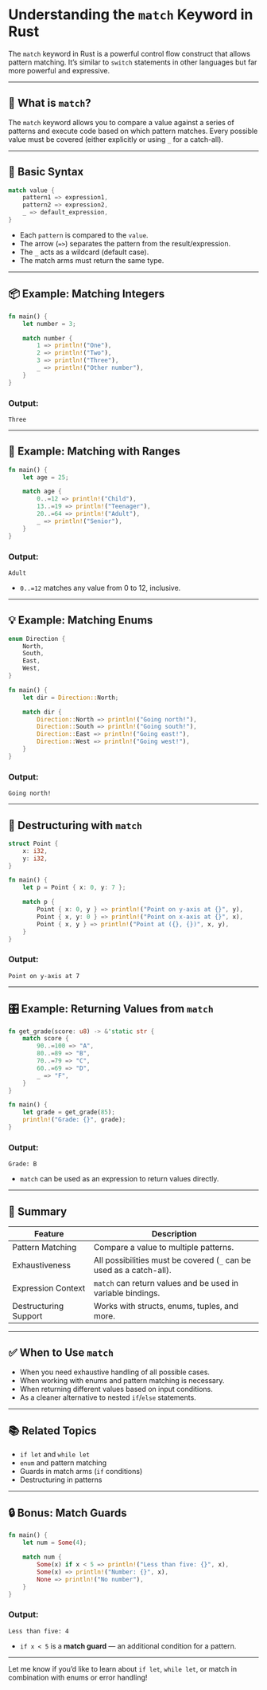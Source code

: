 # Understanding the `match` Keyword in Rust

The `match` keyword in Rust is a powerful control flow construct that allows pattern matching. It’s similar to `switch` statements in other languages but far more powerful and expressive.

---

## 🧠 What is `match`?

The `match` keyword allows you to compare a value against a series of patterns and execute code based on which pattern matches. Every possible value must be covered (either explicitly or using `_` for a catch-all).

---

## 🔧 Basic Syntax

```rust
match value {
    pattern1 => expression1,
    pattern2 => expression2,
    _ => default_expression,
}
```

- Each `pattern` is compared to the `value`.
- The arrow (`=>`) separates the pattern from the result/expression.
- The `_` acts as a wildcard (default case).
- The match arms must return the same type.

---

## 📦 Example: Matching Integers

```rust
fn main() {
    let number = 3;

    match number {
        1 => println!("One"),
        2 => println!("Two"),
        3 => println!("Three"),
        _ => println!("Other number"),
    }
}
```

### Output:
```
Three
```

---

## 🎯 Example: Matching with Ranges

```rust
fn main() {
    let age = 25;

    match age {
        0..=12 => println!("Child"),
        13..=19 => println!("Teenager"),
        20..=64 => println!("Adult"),
        _ => println!("Senior"),
    }
}
```

### Output:
```
Adult
```

- `0..=12` matches any value from 0 to 12, inclusive.

---

## 💡 Example: Matching Enums

```rust
enum Direction {
    North,
    South,
    East,
    West,
}

fn main() {
    let dir = Direction::North;

    match dir {
        Direction::North => println!("Going north!"),
        Direction::South => println!("Going south!"),
        Direction::East => println!("Going east!"),
        Direction::West => println!("Going west!"),
    }
}
```

### Output:
```
Going north!
```

---

## 🧩 Destructuring with `match`

```rust
struct Point {
    x: i32,
    y: i32,
}

fn main() {
    let p = Point { x: 0, y: 7 };

    match p {
        Point { x: 0, y } => println!("Point on y-axis at {}", y),
        Point { x, y: 0 } => println!("Point on x-axis at {}", x),
        Point { x, y } => println!("Point at ({}, {})", x, y),
    }
}
```

### Output:
```
Point on y-axis at 7
```

---

## 🎛 Example: Returning Values from `match`

```rust
fn get_grade(score: u8) -> &'static str {
    match score {
        90..=100 => "A",
        80..=89 => "B",
        70..=79 => "C",
        60..=69 => "D",
        _ => "F",
    }
}

fn main() {
    let grade = get_grade(85);
    println!("Grade: {}", grade);
}
```

### Output:
```
Grade: B
```

- `match` can be used as an expression to return values directly.

---

## 🧠 Summary

| Feature                | Description                                                               |
|------------------------|---------------------------------------------------------------------------|
| Pattern Matching       | Compare a value to multiple patterns.                                     |
| Exhaustiveness         | All possibilities must be covered (`_` can be used as a catch-all).       |
| Expression Context     | `match` can return values and be used in variable bindings.               |
| Destructuring Support  | Works with structs, enums, tuples, and more.                              |

---

## ✅ When to Use `match`

- When you need exhaustive handling of all possible cases.
- When working with enums and pattern matching is necessary.
- When returning different values based on input conditions.
- As a cleaner alternative to nested `if`/`else` statements.

---

## 📚 Related Topics

- `if let` and `while let`
- `enum` and pattern matching
- Guards in match arms (`if` conditions)
- Destructuring in patterns

---

## 🔒 Bonus: Match Guards

```rust
fn main() {
    let num = Some(4);

    match num {
        Some(x) if x < 5 => println!("Less than five: {}", x),
        Some(x) => println!("Number: {}", x),
        None => println!("No number"),
    }
}
```

### Output:
```
Less than five: 4
```

- `if x < 5` is a **match guard** — an additional condition for a pattern.

---

Let me know if you’d like to learn about `if let`, `while let`, or match in combination with enums or error handling!
